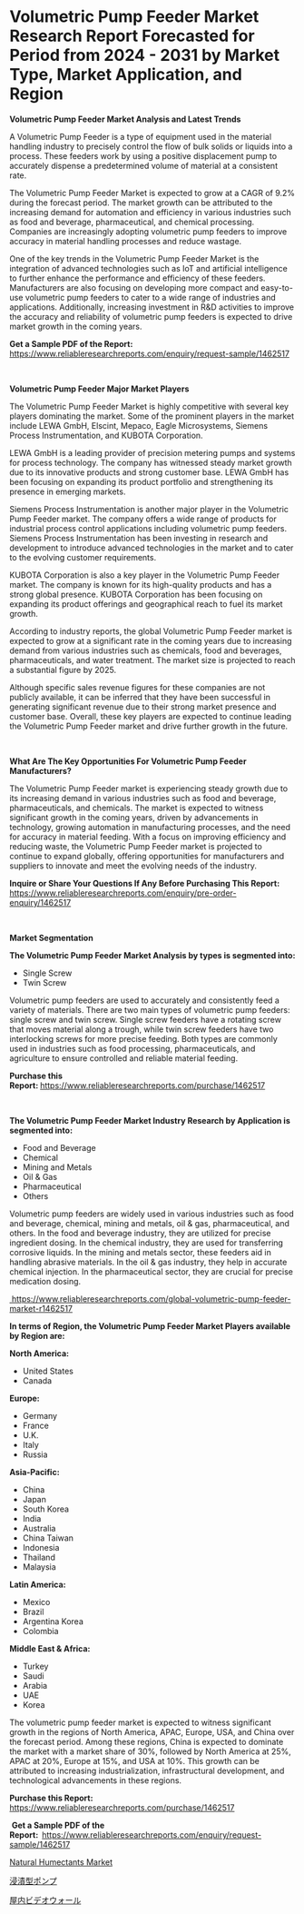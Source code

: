 <p><h1>Volumetric Pump Feeder Market Research Report Forecasted for Period from 2024 -  2031 by Market Type, Market Application, and Region</h1></p><p><strong>Volumetric Pump Feeder Market Analysis and Latest Trends</strong></p>
<p><p>A Volumetric Pump Feeder is a type of equipment used in the material handling industry to precisely control the flow of bulk solids or liquids into a process. These feeders work by using a positive displacement pump to accurately dispense a predetermined volume of material at a consistent rate. </p><p>The Volumetric Pump Feeder Market is expected to grow at a CAGR of 9.2% during the forecast period. The market growth can be attributed to the increasing demand for automation and efficiency in various industries such as food and beverage, pharmaceutical, and chemical processing. Companies are increasingly adopting volumetric pump feeders to improve accuracy in material handling processes and reduce wastage.</p><p>One of the key trends in the Volumetric Pump Feeder Market is the integration of advanced technologies such as IoT and artificial intelligence to further enhance the performance and efficiency of these feeders. Manufacturers are also focusing on developing more compact and easy-to-use volumetric pump feeders to cater to a wide range of industries and applications. Additionally, increasing investment in R&D activities to improve the accuracy and reliability of volumetric pump feeders is expected to drive market growth in the coming years.</p></p>
<p><strong>Get a Sample PDF of the Report:&nbsp;</strong> <a href="https://www.reliableresearchreports.com/enquiry/request-sample/1462517">https://www.reliableresearchreports.com/enquiry/request-sample/1462517</a></p>
<p>&nbsp;</p>
<p><strong>Volumetric Pump Feeder Major Market Players</strong></p>
<p><p>The Volumetric Pump Feeder Market is highly competitive with several key players dominating the market. Some of the prominent players in the market include LEWA GmbH, Elscint, Mepaco, Eagle Microsystems, Siemens Process Instrumentation, and KUBOTA Corporation. </p><p>LEWA GmbH is a leading provider of precision metering pumps and systems for process technology. The company has witnessed steady market growth due to its innovative products and strong customer base. LEWA GmbH has been focusing on expanding its product portfolio and strengthening its presence in emerging markets.</p><p>Siemens Process Instrumentation is another major player in the Volumetric Pump Feeder market. The company offers a wide range of products for industrial process control applications including volumetric pump feeders. Siemens Process Instrumentation has been investing in research and development to introduce advanced technologies in the market and to cater to the evolving customer requirements.</p><p>KUBOTA Corporation is also a key player in the Volumetric Pump Feeder market. The company is known for its high-quality products and has a strong global presence. KUBOTA Corporation has been focusing on expanding its product offerings and geographical reach to fuel its market growth.</p><p>According to industry reports, the global Volumetric Pump Feeder market is expected to grow at a significant rate in the coming years due to increasing demand from various industries such as chemicals, food and beverages, pharmaceuticals, and water treatment. The market size is projected to reach a substantial figure by 2025.</p><p>Although specific sales revenue figures for these companies are not publicly available, it can be inferred that they have been successful in generating significant revenue due to their strong market presence and customer base. Overall, these key players are expected to continue leading the Volumetric Pump Feeder market and drive further growth in the future.</p></p>
<p>&nbsp;</p>
<p><strong>What Are The Key Opportunities For Volumetric Pump Feeder Manufacturers?</strong></p>
<p><p>The Volumetric Pump Feeder market is experiencing steady growth due to its increasing demand in various industries such as food and beverage, pharmaceuticals, and chemicals. The market is expected to witness significant growth in the coming years, driven by advancements in technology, growing automation in manufacturing processes, and the need for accuracy in material feeding. With a focus on improving efficiency and reducing waste, the Volumetric Pump Feeder market is projected to continue to expand globally, offering opportunities for manufacturers and suppliers to innovate and meet the evolving needs of the industry.</p></p>
<p><strong>Inquire or Share Your Questions If Any Before Purchasing This Report:</strong> <a href="https://www.reliableresearchreports.com/enquiry/pre-order-enquiry/1462517">https://www.reliableresearchreports.com/enquiry/pre-order-enquiry/1462517</a></p>
<p>&nbsp;</p>
<p><strong>Market Segmentation</strong></p>
<p><strong>The Volumetric Pump Feeder Market Analysis by types is segmented into:</strong></p>
<p><ul><li>Single Screw</li><li>Twin Screw</li></ul></p>
<p><p>Volumetric pump feeders are used to accurately and consistently feed a variety of materials. There are two main types of volumetric pump feeders: single screw and twin screw. Single screw feeders have a rotating screw that moves material along a trough, while twin screw feeders have two interlocking screws for more precise feeding. Both types are commonly used in industries such as food processing, pharmaceuticals, and agriculture to ensure controlled and reliable material feeding.</p></p>
<p><strong>Purchase this Report:&nbsp;</strong><a href="https://www.reliableresearchreports.com/purchase/1462517">https://www.reliableresearchreports.com/purchase/1462517</a></p>
<p>&nbsp;</p>
<p><strong>The Volumetric Pump Feeder Market Industry Research by Application is segmented into:</strong></p>
<p><ul><li>Food and Beverage</li><li>Chemical</li><li>Mining and Metals</li><li>Oil & Gas</li><li>Pharmaceutical</li><li>Others</li></ul></p>
<p><p>Volumetric pump feeders are widely used in various industries such as food and beverage, chemical, mining and metals, oil & gas, pharmaceutical, and others. In the food and beverage industry, they are utilized for precise ingredient dosing. In the chemical industry, they are used for transferring corrosive liquids. In the mining and metals sector, these feeders aid in handling abrasive materials. In the oil & gas industry, they help in accurate chemical injection. In the pharmaceutical sector, they are crucial for precise medication dosing.</p></p>
<p><a href="https://www.reliableresearchreports.com/global-volumetric-pump-feeder-market-r1462517">&nbsp;https://www.reliableresearchreports.com/global-volumetric-pump-feeder-market-r1462517</a></p>
<p><strong>In terms of Region, the Volumetric Pump Feeder Market Players available by Region are:</strong></p>
<p>
    <p> <strong> North America: </strong>
        <ul>
            <li>United States</li>
            <li>Canada</li>
        </ul>
        </p> 
    <p> <strong> Europe: </strong>
        <ul>
            <li>Germany</li>
            <li>France</li>
            <li>U.K.</li>
            <li>Italy</li>
            <li>Russia</li>
        </ul>
        </p> 
    <p> <strong> Asia-Pacific: </strong>
        <ul>
            <li>China</li>
            <li>Japan</li>
            <li>South Korea</li>
            <li>India</li>
            <li>Australia</li>
            <li>China Taiwan</li>
            <li>Indonesia</li>
            <li>Thailand</li>
            <li>Malaysia</li>
        </ul>
        </p> 
    <p> <strong> Latin America: </strong>
        <ul>
            <li>Mexico</li>
            <li>Brazil</li>
            <li>Argentina Korea</li>
            <li>Colombia</li>
        </ul>
        </p> 
    <p> <strong> Middle East & Africa: </strong>
        <ul>
            <li>Turkey</li>
            <li>Saudi</li>
            <li>Arabia</li>
            <li>UAE</li>
            <li>Korea</li>
        </ul>
    </p>
    </p>
<p><p>The volumetric pump feeder market is expected to witness significant growth in the regions of North America, APAC, Europe, USA, and China over the forecast period. Among these regions, China is expected to dominate the market with a market share of 30%, followed by North America at 25%, APAC at 20%, Europe at 15%, and USA at 10%. This growth can be attributed to increasing industrialization, infrastructural development, and technological advancements in these regions.</p></p>
<p><strong>Purchase this Report: </strong><a href="https://www.reliableresearchreports.com/purchase/1462517">https://www.reliableresearchreports.com/purchase/1462517</a></p>
<p>&nbsp;<strong>Get a Sample PDF of the Report:&nbsp;&nbsp;</strong><a href="https://www.reliableresearchreports.com/enquiry/request-sample/1462517">https://www.reliableresearchreports.com/enquiry/request-sample/1462517</a></p>
<p><strong></strong></p>
<p><p><a href="https://five-trouble-98a.notion.site/Natural-Humectants-Market-Competitive-Analysis-Market-Trends-and-Forecast-to-2031-67708145b34e44958968cca57dcebc17">Natural Humectants Market</a></p><p><a href="https://github.com/efcvopdgkdx128/Market-Research-Report-List-1/blob/main/217764141150.md">浸漬型ポンプ</a></p><p><a href="https://github.com/hwbcz413288296/Market-Research-Report-List-1/blob/main/177522541151.md">屋内ビデオウォール</a></p></p>